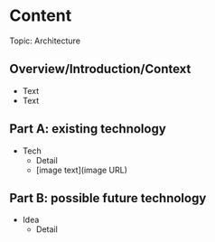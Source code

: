# Content
Topic: Architecture

## Overview/Introduction/Context
* Text
* Text

## Part A: existing technology
* Tech
  * Detail
  * [image text](image URL)

## Part B: possible future technology
* Idea
  * Detail

